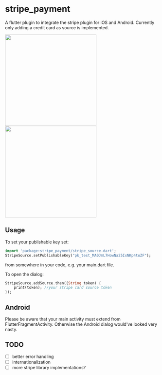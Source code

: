 # stripe_payment

A flutter plugin to integrate the stripe plugin for iOS and Android. Currently only adding a credit card as source is implemented.

<img src="https://github.com/jonasbark/flutter_stripe_payment/raw/master/screenshot_android.png" width="300">
<img src="https://github.com/jonasbark/flutter_stripe_payment/raw/master/screenshot_ios.png" width="300">

## Usage

To set your publishable key set:
```dart
import 'package:stripe_payment/stripe_source.dart';
StripeSource.setPublishableKey("pk_test_MA0JmL7HowNa25IxNKp4toZF");
```
from somewhere in your code, e.g. your main.dart file.

To open the dialog:
```dart
StripeSource.addSource.then((String token) {
    print(token); //your stripe card source token
});
```

## Android

Please be aware that your main activity must extend from FlutterFragmentActivity. Otherwise the Android dialog would've looked very nasty.

## TODO

- [ ] better error handling
- [ ] internationalization
- [ ] more stripe library implementations?
